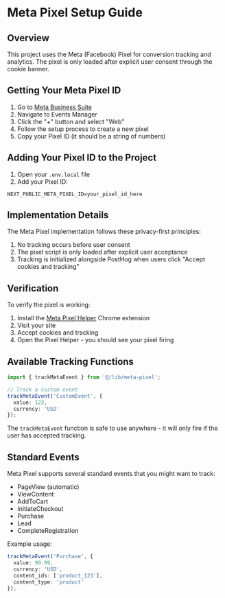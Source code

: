 # Meta Pixel Setup Guide

## Overview
This project uses the Meta (Facebook) Pixel for conversion tracking and analytics. The pixel is only loaded after explicit user consent through the cookie banner.

## Getting Your Meta Pixel ID

1. Go to [Meta Business Suite](https://business.facebook.com/)
2. Navigate to Events Manager
3. Click the "+" button and select "Web"
4. Follow the setup process to create a new pixel
5. Copy your Pixel ID (it should be a string of numbers)

## Adding Your Pixel ID to the Project

1. Open your `.env.local` file
2. Add your Pixel ID:
```
NEXT_PUBLIC_META_PIXEL_ID=your_pixel_id_here
```

## Implementation Details

The Meta Pixel implementation follows these privacy-first principles:

1. No tracking occurs before user consent
2. The pixel script is only loaded after explicit user acceptance
3. Tracking is initialized alongside PostHog when users click "Accept cookies and tracking"

## Verification

To verify the pixel is working:

1. Install the [Meta Pixel Helper](https://chrome.google.com/webstore/detail/meta-pixel-helper/fdgfkebogiimcoedlicjlajpkdmockpc) Chrome extension
2. Visit your site
3. Accept cookies and tracking
4. Open the Pixel Helper - you should see your pixel firing

## Available Tracking Functions

```typescript
import { trackMetaEvent } from '@/lib/meta-pixel';

// Track a custom event
trackMetaEvent('CustomEvent', {
  value: 123,
  currency: 'USD'
});
```

The `trackMetaEvent` function is safe to use anywhere - it will only fire if the user has accepted tracking.

## Standard Events

Meta Pixel supports several standard events that you might want to track:

- PageView (automatic)
- ViewContent
- AddToCart
- InitiateCheckout
- Purchase
- Lead
- CompleteRegistration

Example usage:
```typescript
trackMetaEvent('Purchase', {
  value: 99.99,
  currency: 'USD',
  content_ids: ['product_123'],
  content_type: 'product'
});
